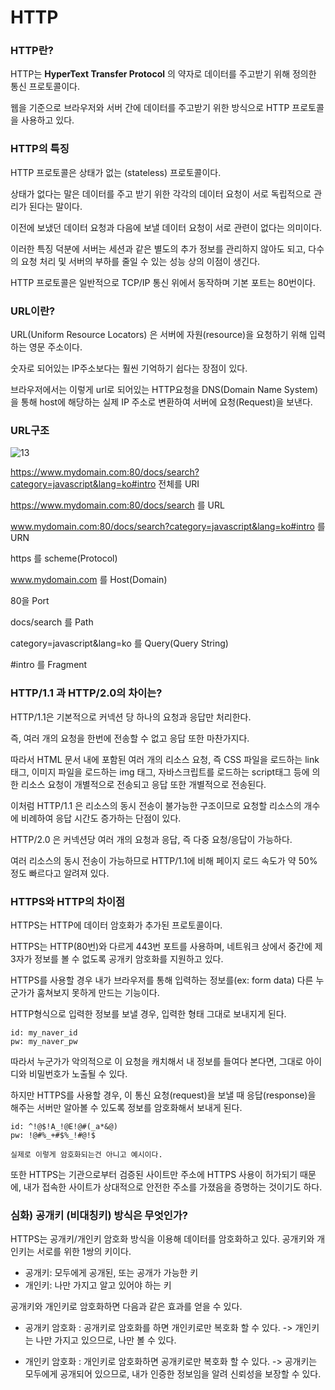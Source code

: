 # HTTP



### HTTP란?

HTTP는 **HyperText Transfer Protocol** 의 약자로 데이터를 주고받기 위해 정의한 통신 프로토콜이다.

웹을 기준으로 브라우저와 서버 간에 데이터를 주고받기 위한 방식으로 HTTP 프로토콜을 사용하고 있다.



### HTTP의 특징

HTTP 프로토콜은 상태가 없는 (stateless) 프로토콜이다.

상태가 없다는 말은 데이터를 주고 받기 위한 각각의 데이터 요청이 서로 독립적으로 관리가 된다는 말이다.

이전에 보냈던 데이터 요청과 다음에 보낼 데이터 요청이 서로 관련이 없다는 의미이다.

이러한 특징 덕분에 서버는 세션과 같은 별도의 추가 정보를 관리하지 않아도 되고, 다수의 요청 처리 및 서버의 부하를 줄일 수 있는 성능 상의 이점이 생긴다.

HTTP 프로토콜은 일반적으로 TCP/IP 통신 위에서 동작하며 기본 포트는 80번이다.



### URL이란?

URL(Uniform Resource Locators) 은 서버에 자원(resource)을 요청하기 위해 입력하는 영문 주소이다.

숫자로 되어있는 IP주소보다는 훨씬 기억하기 쉽다는 장점이 있다.

브라우저에서는 이렇게 url로 되어있는 HTTP요청을 DNS(Domain Name System)을 통해 host에 해당하는 실제 IP 주소로 변환하여 서버에 요청(Request)을 보낸다.



### URL구조

![13](C:\Users\multicampus\Desktop\TIL\TIL\CS\CS면접\.md-images\13.jpg)

https://www.mydomain.com:80/docs/search?category=javascript&lang=ko#intro 전체를 URI

https://www.mydomain.com:80/docs/search 를 URL

www.mydomain.com:80/docs/search?category=javascript&lang=ko#intro 를 URN

https 를 scheme(Protocol)

www.mydomain.com 를 Host(Domain)

80을 Port

docs/search 를 Path

category=javascript&lang=ko 를 Query(Query String)

#intro 를  Fragment



### HTTP/1.1 과 HTTP/2.0의 차이는?

HTTP/1.1은 기본적으로 커넥션 당 하나의 요청과 응답만 처리한다.

즉, 여러 개의 요청을 한번에 전송할 수 없고 응답 또한 마찬가지다.

따라서 HTML 문서 내에 포함된 여러 개의 리소스 요청, 즉 CSS 파일을 로드하는 link 태그, 이미지 파일을 로드하는 img 태그, 자바스크립트를 로드하는 script태그 등에 의한 리소스 요청이 개별적으로 전송되고 응답 또한 개별적으로 전송된다.

이처럼 HTTP/1.1 은 리소스의 동시 전송이 불가능한 구조이므로 요청할 리소스의 개수에 비례하여 응답 시간도 증가하는 단점이 있다.



HTTP/2.0 은 커넥션당 여러 개의 요청과 응답, 즉 다중 요청/응답이 가능하다.

여러 리소스의 동시 전송이 가능하므로 HTTP/1.1에 비해 페이지 로드 속도가 약 50% 정도 빠르다고 알려져 있다.



### HTTPS와 HTTP의 차이점

HTTPS는 HTTP에 데이터 암호화가 추가된 프로토콜이다.

HTTPS는 HTTP(80번)와 다르게 443번 포트를 사용하며, 네트워크 상에서 중간에 제 3자가 정보를 볼 수 없도록 공개키 암호화를 지원하고 있다.

HTTPS를 사용할 경우 내가 브라우저를 통해 입력하는 정보를(ex: form data) 다른 누군가가 훔쳐보지 못하게 만드는 기능이다.

HTTP형식으로 입력한 정보를 보낼 경우, 입력한 형태 그대로 보내지게 된다.

```
id: my_naver_id
pw: my_naver_pw
```

따라서 누군가가 악의적으로 이 요청을 캐치해서 내 정보를 들여다 본다면, 그대로 아이디와 비밀번호가 노출될 수 있다.

하지만 HTTPS를 사용할 경우, 이 통신 요청(request)을 보낼 때 응답(response)을 해주는 서버만 알아볼 수 있도록 정보를 암호화해서 보내게 된다.

```
id: ^!@$!A_!@E!@#(_a*&@)
pw: !@#%_+#$%_!#@!$

실제로 이렇게 암호화되는건 아니고 예시이다.
```

또한 HTTPS는 기관으로부터 검증된 사이트만 주소에 HTTPS 사용이 허가되기 때문에, 내가 접속한 사이트가 상대적으로 안전한 주소를 가졌음을 증명하는 것이기도 하다.



### 심화) 공개키 (비대칭키) 방식은 무엇인가?

HTTPS는 공개키/개인키 암호화 방식을 이용해 데이터를 암호화하고 있다. 공개키와 개인키는 서로를 위한 1쌍의 키이다.

- 공개키: 모두에게 공개된, 또는 공개가 가능한 키
- 개인키: 나만 가지고 알고 있어야 하는 키

공개키와 개인키로 암호화하면 다음과 같은 효과를 얻을 수 있다.

- 공개키 암호화 : 공개키로 암호화를 하면 개인키로만 복호화 할 수 있다. -> 개인키는 나만 가지고 있으므로, 나만 볼 수 있다.

- 개인키 암호화 : 개인키로 암호화하면 공개키로만 복호화 할 수 있다. -> 공개키는 모두에게 공개되어 있으므로, 내가 인증한 정보임을 알려 신뢰성을 보장할 수 있다.
